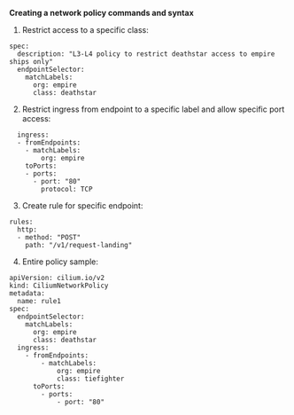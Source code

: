 **Creating a network policy commands and syntax**

1. Restrict access to a specific class:

```
spec:
  description: "L3-L4 policy to restrict deathstar access to empire ships only"
  endpointSelector:
    matchLabels:
      org: empire
      class: deathstar
```

2. Restrict ingress from endpoint to a specific label and allow specific port access:

```
  ingress:
  - fromEndpoints:
    - matchLabels:
        org: empire
    toPorts:
    - ports:
      - port: "80"
        protocol: TCP
```

3. Create rule for specific endpoint:

```
rules:
  http:
  - method: "POST"
    path: "/v1/request-landing"
```

4. Entire policy sample:
```
apiVersion: cilium.io/v2
kind: CiliumNetworkPolicy
metadata:
  name: rule1
spec:
  endpointSelector:
    matchLabels:
      org: empire
      class: deathstar
  ingress:
    - fromEndpoints:
        - matchLabels:
            org: empire
            class: tiefighter
      toPorts:
        - ports:
            - port: "80"
```
